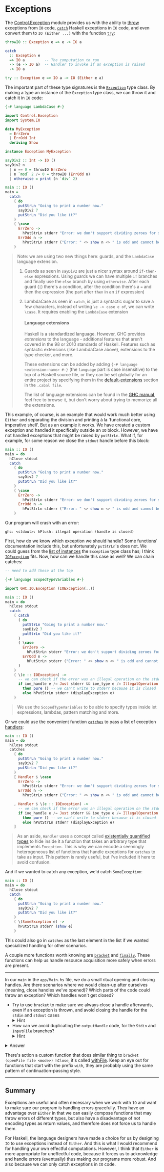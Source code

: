 # Exceptions

The [Control.Exception](https://hackage.haskell.org/package/base-4.15.0.0/docs/Control-Exception.html)
module provides us with the ability to
[throw](https://hackage.haskell.org/package/base-4.15.0.0/docs/Control-Exception.html#v:throwIO)
exceptions from `IO` code,
[`catch`](https://hackage.haskell.org/package/base-4.15.0.0/docs/Control-Exception.html#g:5)
Haskell exceptions in `IO` code, and even convert them to `IO (Either ...)`
with the function [`try`](https://hackage.haskell.org/package/base-4.15.0.0/docs/Control-Exception.html#g:7):

```hs
throwIO :: Exception e => e -> IO a

catch
  :: Exception e
  => IO a         -- The computation to run
  -> (e -> IO a)  -- Handler to invoke if an exception is raised
  -> IO a

try :: Exception e => IO a -> IO (Either e a)
```

The important part of these type signatures is the
[`Exception`](https://hackage.haskell.org/package/base-4.15.0.0/docs/Control-Exception.html#t:Exception)
type class. By making a type an instance of the `Exception` type class, we can throw it
and catch it in `IO` code:

```hs
{-# language LambdaCase #-}

import Control.Exception
import System.IO

data MyException
  = ErrZero
  | ErrOdd Int
  deriving Show

instance Exception MyException

sayDiv2 :: Int -> IO ()
sayDiv2 n
  | n == 0 = throwIO ErrZero
  | n `mod` 2 /= 0 = throwIO (ErrOdd n)
  | otherwise = print (n `div` 2)

main :: IO ()
main =
  catch
    ( do
      putStrLn "Going to print a number now."
      sayDiv2 7
      putStrLn "Did you like it?"
    )
    ( \case
      ErrZero ->
        hPutStrLn stderr "Error: we don't support dividing zeroes for some reason"
      ErrOdd n ->
        hPutStrLn stderr ("Error: " <> show n <> " is odd and cannot be divided by 2")
    )
```

> Note: we are using two new things here: guards, and the `LambdaCase` language extension.
>
> 1. Guards as seen in `sayDiv2` are just a nicer syntax around `if-then-else` expressions.
>    Using guards we can have multiple `if` branches and finally use the `else` branch
>    by using `otherwise`. After each guard (`|`) there's a condition, after the condition there's
>    a `=` and then the expression (the part after `then` in an `if` expression)
>
> 2. LambdaCase as seen in `catch`, is just a syntactic sugar to save a few characters,
>    instead of writing `\e -> case e of`, we can write `\case`. It requires enabling the
>    `LambdaCase` extension
>
>    #### Language extensions
>
>    Haskell is a standardized language. However, GHC provides *extensions* to the language -
>    additional features that aren't covered in the 98 or 2010 standards of Haskell.
>    Features such as syntactic extensions (like LambdaCase above), extensions to the type checker,
>    and more.
>
>    These extensions can be added by adding `{-# language <extension-name> #-}`
>    (the `language` part is case insensitive)
>    to the top of a Haskell source file, or they can be set globally for an entire project by
>    specifying them in the
>    [default-extensions](https://cabal.readthedocs.io/en/3.6/cabal-package.html#pkg-field-default-extensions)
>    section in the `.cabal file`.
>
>    The list of language extensions can be found in the
>    [GHC manual](https://ghc.gitlab.haskell.org/ghc/doc/users_guide/exts.html),
>    feel free to browse it, but don't worry about trying to memorize all the extensions.


This example, of course, is an example that would work much better using `Either` and separating
the division and printing à la 'functional core, imperative shell'. But as an example it works.
We have created a custom exception and handled it specifically outside an `IO` block.
However, we have not handled exceptions that might be raised by `putStrLn`.
What if, for example, for some reason we close the `stdout` handle before this block:

```hs
main :: IO ()
main = do
  hClose stdout
  catch
    ( do
      putStrLn "Going to print a number now."
      sayDiv2 7
      putStrLn "Did you like it?"
    )
    ( \case
      ErrZero ->
        hPutStrLn stderr "Error: we don't support dividing zeroes for some reason"
      ErrOdd n ->
        hPutStrLn stderr ("Error: " <> show n <> " is odd and cannot be divided by 2")
    )
```

Our program will crash with an error:

```
ghc: <stdout>: hFlush: illegal operation (handle is closed)
```

First, how do we know which exception we should handle? Some functions' documentation
include this, but unfortunately `putStrLn`'s does not. We could guess from the
[list of instances](https://hackage.haskell.org/package/base-4.15.0.0/docs/Control-Exception.html#i:Exception)
the `Exception` type class has; I think
[`IOException`](https://hackage.haskell.org/package/base-4.15.0.0/docs/GHC-IO-Exception.html#t:IOException) fits. Now, how can we handle this case as well? We can chain catches:

```hs
-- need to add these at the top

{-# language ScopedTypeVariables #-}

import GHC.IO.Exception (IOException(..))

main :: IO ()
main = do
  hClose stdout
  catch
    ( catch
      ( do
        putStrLn "Going to print a number now."
        sayDiv2 7
        putStrLn "Did you like it?"
      )
      ( \case
        ErrZero ->
          hPutStrLn stderr "Error: we don't support dividing zeroes for some reason"
        ErrOdd n ->
          hPutStrLn stderr ("Error: " <> show n <> " is odd and cannot be divided by 2")
      )
    )
    ( \(e :: IOException) ->
      -- we can check if the error was an illegal operation on the stderr handle
      if ioe_handle e /= Just stderr && ioe_type e /= IllegalOperation
        then pure () -- we can't write to stderr because it is closed
        else hPutStrLn stderr (displayException e)
    )
```

> We use the `ScopedTypeVariables` to be able to specify types inside let expressions,
> lambdas, pattern matching and more.

Or we could use the convenient function
[`catches`](https://hackage.haskell.org/package/base-4.15.0.0/docs/Control-Exception.html#v:catches)
to pass a list of exception
[handlers](https://hackage.haskell.org/package/base-4.15.0.0/docs/Control-Exception.html#t:Handler):

```hs
main :: IO ()
main = do
  hClose stdout
  catches
    ( do
      putStrLn "Going to print a number now."
      sayDiv2 7
      putStrLn "Did you like it?"
    )
    [ Handler $ \case
      ErrZero ->
        hPutStrLn stderr "Error: we don't support dividing zeroes for some reason"
      ErrOdd n ->
        hPutStrLn stderr ("Error: " <> show n <> " is odd and cannot be divided by 2")

    , Handler $ \(e :: IOException) ->
      -- we can check if the error was an illegal operation on the stderr handle
      if ioe_handle e /= Just stderr && ioe_type e /= IllegalOperation
        then pure () -- we can't write to stderr because it is closed
        else hPutStrLn stderr (displayException e)
    ]
```

> As an aside, `Handler` uses a concept called
> [existentially quantified types](https://en.m.wikibooks.org/wiki/Haskell/Existentially_quantified_types)
> to hide inside it a function that takes an arbitrary type that implements `Exception`.
> This is why we can encode a seemingly heterogeneous list of functions that handle exceptions
> for `catches` to take as input.
> This pattern is rarely useful, but I've included it here to avoid confusion.

And if we wanted to catch any exception, we'd catch `SomeException`:

```hs
main :: IO ()
main = do
  hClose stdout
  catch
    ( do
      putStrLn "Going to print a number now."
      sayDiv2 7
      putStrLn "Did you like it?"
    )
    ( \(SomeException e) ->
      hPutStrLn stderr (show e)
    )
```

This could also go in `catches` as the last element in the list if we wanted specialized
handling for other scenarios.

A couple more functions worth knowing are
[`bracket`](https://hackage.haskell.org/package/base-4.15.0.0/docs/Control-Exception.html#v:bracket)
and [`finally`](https://hackage.haskell.org/package/base-4.15.0.0/docs/Control-Exception.html#v:finally).
These functions can help us handle resource acquisition more safely when errors are present.

---

In our `main` in the `app/Main.hs` file, we do a small ritual opening and closing handles.
Are there scenarios where we would clean-up after ourselves (meaning, close handles we've
opened)? Which parts of the code could throw an exception? Which handles won't get closed?

- Try to use `bracket` to make sure we always close a handle afterwards, even if an exception
  is thrown, and avoid closing the handle for the `stdin` and `stdout` cases
  <details><summary>Hint</summary>We might need to use continuation-passing style,
  passing a function that takes a parameter to a function that produces a parameter
  and calls it with that parameter.
  </details>
- How can we avoid duplicating the `outputHandle` code, for the `Stdin` and `InputFile`
  branches? <details><summary>Hint</summary> Use `let`.</details>

<details><summary>Answer</summary>

```hs
import Control.Exception (bracket)

main :: IO ()
main = do
...

    ConvertSingle input output ->
      let
        -- Here, action is the next steps we want to do.
        -- It takes as input the values we produce,
        -- uses it, and then returns control for us to clean-up
        -- afterwards.
        withInputHandle :: (String -> Handle -> IO a) -> IO a
        withInputHandle action =
          case input of
            Stdin ->
              action "" stdin
            InputFile file ->
              bracket
                (openFile file ReadMode)
                hClose
                (action file)

        -- Note that in both functions our action can return any `a`
        -- it wants.
        withOutputHandle :: (Handle -> IO a) -> IO a
        withOutputHandle action =
          case output of
            Stdout ->
              action stdout
            OutputFile file -> do
              exists <- doesFileExist file
              shouldOpenFile <-
                if exists
                  then confirm
                  else pure True
              if shouldOpenFile
                then
                  bracket (openFile file WriteMode) hClose action
                else
                  exitFailure
      in
        withInputHandle (\title -> withOutputHandle . HsBlog.convertSingle title)
```

</details>

There's action a custom function that does similar thing to
`bracket (openFile file <mode>) hClose`, it's called
[withFile](https://hackage.haskell.org/package/base-4.17.0.0/docs/System-IO.html#v:withFile).
Keep an eye out for functions that start with the prefix `with`, they are probably using the
same pattern of continuation-passing style.

---

## Summary

Exceptions are useful and often necessary when we work with `IO` and want to make sure
our program is handling errors gracefully. They have an advantage over `Either` in that
we can easily compose functions that may throw errors of different types, but also have
a disadvantage of not encoding types as return values, and therefore does not force us
to handle them.

For Haskell, the language designers have made a choice for us by designing `IO` to
use exceptions instead of `Either`. And this is what I would recommend for
handling your own effectful computations. However, I think that `Either` is more
appropriate for uneffectful code, because it forces us to acknowledge and handle errors
(eventually) thus making our programs more robust. And also because we can only
catch exceptions in `IO` code.
